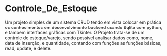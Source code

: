 # Controle_De_Estoque
Um projeto simples de um sistema CRUD tendo em vista colocar em prática os conhecimentos em desenvolvimento backend usando Sqlite com python, e tambem interfaces gráficas com Tkinter. O Projeto trata-se de um controle de estoque/varejo, sendo possível analisar dados como, nome, data de inserção, e quantidade, contando com funções as funções básicas, read, update, e delete.
